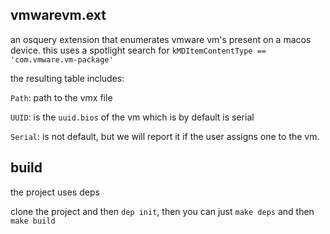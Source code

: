 ## vmwarevm.ext

an osquery extension that enumerates vmware vm's present on a macos device.  this uses a spotlight search for `kMDItemContentType == 'com.vmware.vm-package'`

the resulting table includes:

`Path`: path to the vmx file

`UUID`: is the `uuid.bios` of the vm which is by default is serial

`Serial`: is not default, but we will report it if the user assigns one to the vm.

## build

the project uses deps

clone the project and then `dep init`, then you can just `make deps` and then `make build`